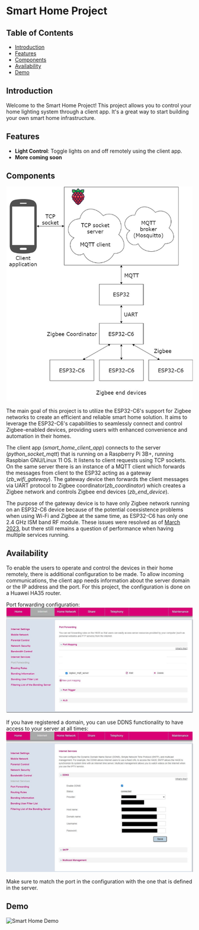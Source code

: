 # Smart Home Project

## Table of Contents

- [Introduction](#introduction)
- [Features](#features)
- [Components](#components)
- [Availability](#availability)
- [Demo](#demo)

## Introduction

Welcome to the Smart Home Project! This project allows you to control your home lighting system through a client app. It's a great way to start building your own smart home infrastructure.

## Features

- **Light Control**: Toggle lights on and off remotely using the client app.
- **More coming soon**

## Components

![Smart Home Components](doc_assets/components.jpg)

The main goal of this project is to utilize the ESP32-C6's support for Zigbee networks to create an efficient and reliable smart home solution. It aims to leverage the ESP32-C6's capabilities to seamlessly connect and control Zigbee-enabled devices, providing users with enhanced convenience and automation in their homes.

The client app (_smart_home_client_app_) connects to the server (_python_socket_mqtt_) that is running on a Raspberry Pi 3B+, running Raspbian GNU/Linux 11 OS. It listens to client requests using TCP sockets. On the same server there is an instance of a MQTT client which forwards the messages from client to the ESP32 acting as a gateway (_zb_wifi_gateway_). The gateway device then forwards the client messages via UART protocol to Zigbee coordinator(_zb_coordinator_) which creates a Zigbee network and controls Zigbee end devices (_zb_end_device_).

The purpose of the gateway device is to have only Zigbee network running on an ESP32-C6 device because of the potential coexsistence problems when using Wi-Fi and Zigbee at the same time, as ESP32-C6 has only one 2.4 GHz ISM band RF module. These issues were resolved as of [March 2023](https://github.com/espressif/esp-idf/issues/10423), but there still remains a question of performance when having multiple services running.

## Availability

To enable the users to operate and control the devices in their home remotely, there is additional configuration to be made.
To allow incoming communications, the client app needs information about the server domain or the IP address and the port.
For this project, the configuration is done on a Huawei HA35 router.

Port forwarding configuration:
![Port forwarding](doc_assets/router_port.JPG)

If you have registered a domain, you can use DDNS functionality to have access to your server at all times:
![DDNS](doc_assets/router_ddns.JPG)

Make sure to match the port in the configuration with the one that is defined in the server.

## Demo

![Smart Home Demo](doc_assets/system_demo.gif)
